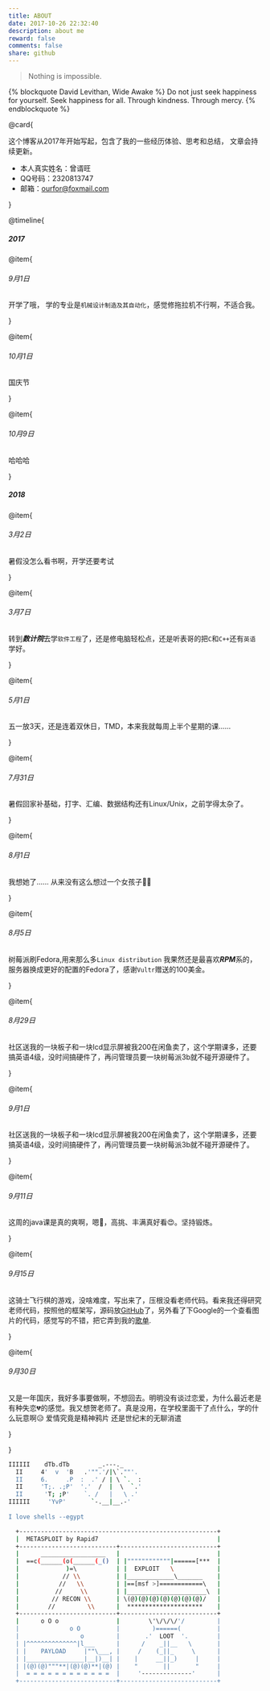 ```yaml
---
title: ABOUT
date: 2017-10-26 22:32:40
description: about me
reward: false
comments: false
share: github
---
```


> Nothing is impossible.

{% blockquote David Levithan, Wide Awake %}
Do not just seek happiness for yourself. Seek happiness for all. Through kindness. Through mercy.
{% endblockquote %}

@card{

这个博客从2017年开始写起，包含了我的一些经历体验、思考和总结，
文章会持续更新。
* 本人真实姓名：曾谞旺  
* QQ号码：2320813747  
* 邮箱：ourfor@foxmail.com

}

@timeline{

##### 2017

@item{

###### 9月1日

开学了哦， 学的专业是` 机械设计制造及其自动化 `，感觉修拖拉机不行啊，不适合我。

}

@item{

###### 10月1日

国庆节 

}

@item{
	
###### 10月9日

哈哈哈

}

##### 2018

@item{
	
###### 3月2日

暑假没怎么看书啊，开学还要考试

}

@item{
	
###### 3月7日   

转到***数计院***去学` 软件工程 `了，还是修电脑轻松点，还是听表哥的把` C `和` C++ `还有` 英语 `学好。

}

@item{
	
###### 5月1日

五一放3天，还是连着双休日，TMD，本来我就每周上半个星期的课......

}

@item{
  
###### 7月31日

暑假回家补基础，打字、汇编、数据结构还有Linux/Unix，之前学得太杂了。

}

@item{
  
###### 8月1日

我想她了...... 从来没有这么想过一个女孩子👧🏻

}

@item{
  
###### 8月5日

树莓派刷Fedora,用来那么多` Linux distribution ` 我果然还是最喜欢***RPM***系的，服务器换成更好的配置的Fedora了，感谢` Vultr `赠送的100美金。 

}

@item{
  
###### 8月29日

社区送我的一块板子和一块lcd显示屏被我200在闲鱼卖了，这个学期课多，还要搞英语4级，没时间搞硬件了，再问管理员要一块树莓派3b就不碰开源硬件了。

}

@item{
  
###### 9月1日

社区送我的一块板子和一块lcd显示屏被我200在闲鱼卖了，这个学期课多，还要搞英语4级，没时间搞硬件了，再问管理员要一块树莓派3b就不碰开源硬件了。

}

@item{
  
###### 9月11日

这周的java课是真的爽啊，嗯🤨，高挑、丰满真好看😍️。坚持锻炼。

}

@item{
  
###### 9月15日

这骑士飞行棋的游戏，没啥难度，写出来了，压根没看老师代码。看来我还得研究老师代码，按照他的框架写，源码放[GitHub](https://github.com/ourfor/Game_java)了，另外看了下Google的一个查看图片的代码，感觉写的不错，把它弄到我的[歌单](https://play.ourfor.top).

}

@item{
  
###### 9月30日

又是一年国庆，我好多事要做啊，不想回去。明明没有谈过恋爱，为什么最近老是有种失恋💔️的感觉。我又想贺老师了。真是没用，在学校里面干了点什么，学的什么玩意啊😥️
爱情究竟是精神鸦片
还是世纪末的无聊消遣

}


}



```bash
IIIIII    dTb.dTb        _.---._                  
  II     4'  v  'B   .'"".'/|\`.""'.
  II     6.     .P  :  .' / | \ `.  :
  II     'T;. .;P'  '.'  /  |  \  `.'
  II      'T; ;P'    `. /   |   \ .'
IIIIII     'YvP'       `-.__|__.-'
      
I love shells --egypt
```
```bash
  +-------------------------------------------------------+
  |  METASPLOIT by Rapid7                                 |
  +---------------------------+---------------------------+
  |      __________________   |                           |
  |  ==c(______(o(______(_()  | |""""""""""""|======[***  |
  |             )=\           | |  EXPLOIT   \            |
  |            // \\          | |_____________\_______    |
  |           //   \\         | |==[msf >]============\   |
  |          //     \\        | |______________________\  |
  |         // RECON \\       | \(@)(@)(@)(@)(@)(@)(@)/   |
  |        //         \\      |  *********************    |
  +---------------------------+---------------------------+
  |      o O o                |        \'\/\/\/'/         |
  |              o O          |         )======(          |
  |                 o         |       .'  LOOT  '.        |
  | |^^^^^^^^^^^^^^|l___      |      /    _||__   \       |
  | |    PAYLOAD     |""\___, |     /    (_||_     \      |
  | |________________|__|)__| |    |     __||_)     |     |
  | |(@)(@)"""**|(@)(@)**|(@) |    "       ||       "     |
  |  = = = = = = = = = = = =  |     '--------------'      |
  +---------------------------+---------------------------+
```
